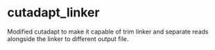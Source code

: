# cutadapt_linker
Modified cutadapt to make it capable of trim linker and separate reads alongside the linker to different output file.

